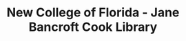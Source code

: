 ---
layout: repo
title: "New College of Florida - Jane Bancroft Cook Library"
id: 1002
permalink: repos/1002/
---